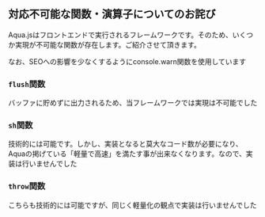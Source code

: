 ## 対応不可能な関数・演算子についてのお詫び
Aqua.jsはフロントエンドで実行されるフレームワークです。そのため、いくつか実現が不可能な関数が存在します。ご紹介させて頂きます。

なお、SEOへの影響を少なくするようにconsole.warn関数を使用しています

### `flush`関数
バッファに貯めずに出力されるため、当フレームワークでは実現は不可能でした

### `sh`関数
技術的には可能です。しかし、実装となると莫大なコード数が必要になり、Aquaの掲げている「軽量で高速」を満たす事が出来なくなります。なので、実装は行いませんでした

### `throw`関数
こちらも技術的には可能ですが、同じく軽量化の観点で実装は行いませんでした